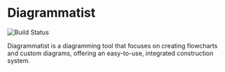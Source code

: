 # Diagrammatist

![Build Status](https://github.com/fralorange/Diagrammatist/actions/workflows/dotnet-desktop.yml/badge.svg)

Diagrammatist is a diagramming tool that focuses on creating flowcharts and custom diagrams, offering an easy-to-use, integrated construction system.
